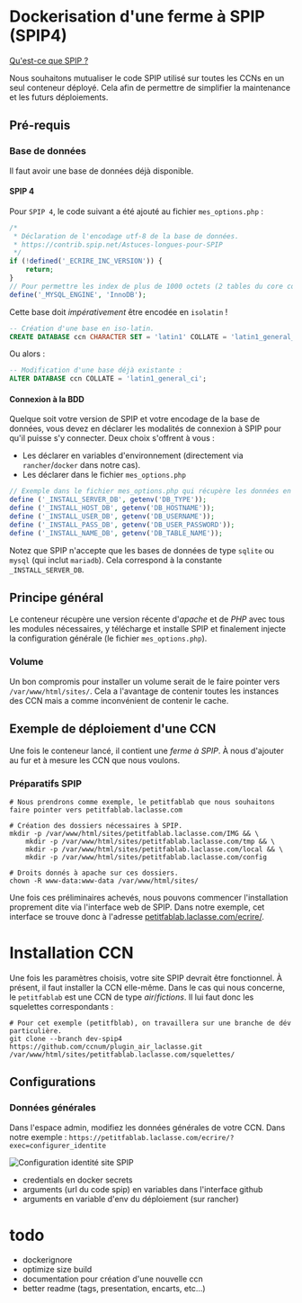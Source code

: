# Dockerisation d'une ferme à SPIP (SPIP4)

[Qu'est-ce que SPIP ?](https://www.spip.net/fr_rubrique91.html)

Nous souhaitons mutualiser le code SPIP utilisé sur toutes les CCNs en un seul conteneur déployé.
Cela afin de permettre de simplifier la maintenance et les futurs déploiements.

## Pré-requis

### Base de données

Il faut avoir une base de données déjà disponible.

#### SPIP 4
Pour `SPIP 4`, le code suivant a été ajouté au fichier `mes_options.php` :
```php
/*
 * Déclaration de l'encodage utf-8 de la base de données.
 * https://contrib.spip.net/Astuces-longues-pour-SPIP
 */
if (!defined('_ECRIRE_INC_VERSION')) {
    return;
}
// Pour permettre les index de plus de 1000 octets (2 tables du core concernées, dont spip_metas
define('_MYSQL_ENGINE', 'InnoDB');
```

Cette base doit *impérativement* être encodée en `isolatin` !
```sql
-- Création d'une base en iso-latin.
CREATE DATABASE ccn CHARACTER SET = 'latin1' COLLATE = 'latin1_general_ci';
```
Ou alors :
```sql
-- Modification d'une base déjà existante :
ALTER DATABASE ccn COLLATE = 'latin1_general_ci';
```

#### Connexion à la BDD

Quelque soit votre version de SPIP et votre encodage de la base de données, vous devez en déclarer les modalités de
connexion à SPIP pour qu'il puisse s'y connecter. Deux choix s'offrent à vous :
- Les déclarer en variables d'environnement (directement via `rancher`/`docker` dans notre cas).
- Les déclarer dans le fichier `mes_options.php`

```php
// Exemple dans le fichier mes_options.php qui récupère les données en variable d'environnement.
define ('_INSTALL_SERVER_DB', getenv('DB_TYPE'));
define ('_INSTALL_HOST_DB', getenv('DB_HOSTNAME'));
define ('_INSTALL_USER_DB', getenv('DB_USERNAME'));
define ('_INSTALL_PASS_DB', getenv('DB_USER_PASSWORD'));
define ('_INSTALL_NAME_DB', getenv('DB_TABLE_NAME'));
```

Notez que SPIP n'accepte que les bases de données de type `sqlite` ou `mysql` (qui inclut `mariadb`). Cela
correspond à la constante `_INSTALL_SERVER_DB`.

## Principe général

Le conteneur récupère une version récente d'*apache* et de *PHP* avec tous les modules nécessaires, y télécharge et
installe SPIP et finalement injecte la configuration générale (le fichier `mes_options.php`).

### Volume

Un bon compromis pour installer un volume serait de le faire pointer vers `/var/www/html/sites/`. Cela a l'avantage de
contenir toutes les instances des CCN mais a comme inconvénient de contenir le cache.


## Exemple de déploiement d'une CCN

Une fois le conteneur lancé, il contient une *ferme à SPIP*. À nous d'ajouter au fur et à mesure les CCN que nous
voulons.

### Préparatifs SPIP

```shell
# Nous prendrons comme exemple, le petitfablab que nous souhaitons faire pointer vers petitfablab.laclasse.com

# Création des dossiers nécessaires à SPIP.
mkdir -p /var/www/html/sites/petitfablab.laclasse.com/IMG && \
    mkdir -p /var/www/html/sites/petitfablab.laclasse.com/tmp && \
    mkdir -p /var/www/html/sites/petitfablab.laclasse.com/local && \
    mkdir -p /var/www/html/sites/petitfablab.laclasse.com/config

# Droits donnés à apache sur ces dossiers.
chown -R www-data:www-data /var/www/html/sites/
```

Une fois ces préliminaires achevés, nous pouvons commencer l'installation proprement dite via l'interface web de SPIP.
Dans notre exemple, cet interface se trouve donc à l'adresse
[petitfablab.laclasse.com/ecrire/](petitfablab.laclasse.com/ecrire/).

# Installation CCN

Une fois les paramètres choisis, votre site SPIP devrait être fonctionnel. À présent, il faut installer la CCN
elle-même. Dans le cas qui nous concerne, le `petitfablab` est une CCN de type *air*/*fictions*. Il lui faut donc les
squelettes correspondants :
```shell
# Pour cet exemple (petitfblab), on travaillera sur une branche de dév particulière.
git clone --branch dev-spip4 https://github.com/ccnum/plugin_air_laclasse.git /var/www/html/sites/petitfablab.laclasse.com/squelettes/
```

## Configurations

### Données générales

Dans l'espace admin, modifiez les données générales de votre CCN. Dans notre exemple :
`https://petitfablab.laclasse.com/ecrire/?exec=configurer_identite`

![Configuration identité site SPIP](/img/pfl_identité.avif "Configuration identité site SPIP")


- credentials en docker secrets
- arguments (url du code spip) en variables dans l'interface github
- arguments en variable d'env du déploiement (sur rancher)

# todo

- dockerignore
- optimize size build
- documentation pour création d'une nouvelle ccn
- better readme (tags, presentation, encarts, etc...)